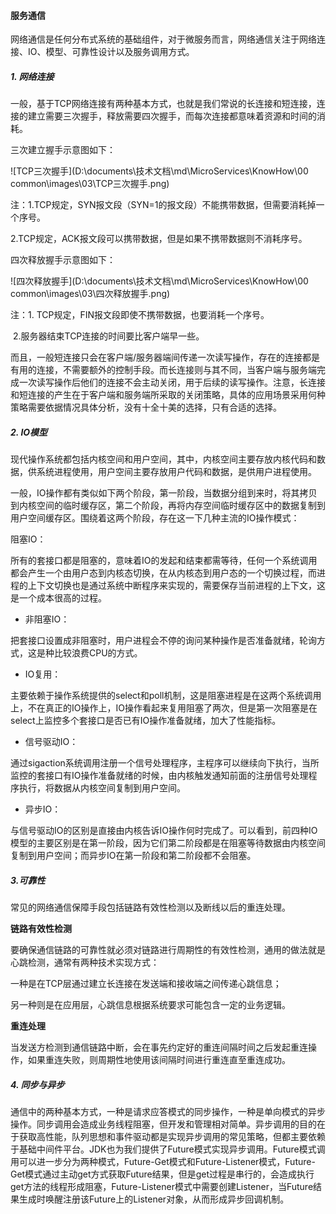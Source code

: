 #### 服务通信

网络通信是任何分布式系统的基础组件，对于微服务而言，网络通信关注于网络连接、IO、模型、可靠性设计以及服务调用方式。

##### 1. 网络连接

一般，基于TCP网络连接有两种基本方式，也就是我们常说的长连接和短连接，连接的建立需要三次握手，释放需要四次握手，而每次连接都意味着资源和时间的消耗。

三次建立握手示意图如下：

![TCP三次握手](D:\documents\技术文档\md\MicroServices\KnowHow\00 common\images\03\TCP三次握手.png)

注：1.TCP规定，SYN报文段（SYN=1的报文段）不能携带数据，但需要消耗掉一个序号。

​       2.TCP规定，ACK报文段可以携带数据，但是如果不携带数据则不消耗序号。

四次释放握手示意图如下：

![四次释放握手](D:\documents\技术文档\md\MicroServices\KnowHow\00 common\images\03\四次释放握手.png)

注：1. TCP规定，FIN报文段即使不携带数据，也要消耗一个序号。

​       2.服务器结束TCP连接的时间要比客户端早一些。

而且，一般短连接只会在客户端/服务器端间传递一次读写操作，存在的连接都是有用的连接，不需要额外的控制手段。而长连接则与其不同，当客户端与服务端完成一次读写操作后他们的连接不会主动关闭，用于后续的读写操作。注意，长连接和短连接的产生在于客户端和服务端所采取的关闭策略，具体的应用场景采用何种策略需要依据情况具体分析，没有十全十美的选择，只有合适的选择。

##### 2. IO模型

现代操作系统都包括内核空间和用户空间，其中，内核空间主要存放内核代码和数据，供系统进程使用，用户空间主要存放用户代码和数据，是供用户进程使用。

一般，IO操作都有类似如下两个阶段，第一阶段，当数据分组到来时，将其拷贝到内核空间的临时缓存区，第二个阶段，再将内存空间临时缓存区中的数据复制到用户空间缓存区。围绕着这两个阶段，存在这一下几种主流的IO操作模式：

阻塞IO：

所有的套接口都是阻塞的，意味着IO的发起和结束都需等待，任何一个系统调用都会产生一个由用户态到内核态切换，在从内核态到用户态的一个切换过程，而进程的上下文切换也是通过系统中断程序来实现的，需要保存当前进程的上下文，这是一个成本很高的过程。

- 非阻塞IO：

把套接口设置成非阻塞时，用户进程会不停的询问某种操作是否准备就绪，轮询方式，这是种比较浪费CPU的方式。

- IO复用：

主要依赖于操作系统提供的select和poll机制，这是阻塞进程是在这两个系统调用上，不在真正的IO操作上，IO操作看起来复用阻塞了两次，但是第一次阻塞是在select上监控多个套接口是否已有IO操作准备就绪，加大了性能指标。

- 信号驱动IO：

通过sigaction系统调用注册一个信号处理程序，主程序可以继续向下执行，当所监控的套接口有IO操作准备就绪的时候，由内核触发通知前面的注册信号处理程序执行，将数据从内核空间复制到用户空间。

- 异步IO：

与信号驱动IO的区别是直接由内核告诉IO操作何时完成了。可以看到，前四种IO模型的主要区别是在第一阶段，因为它们第二阶段都是在阻塞等待数据由内核空间复制到用户空间；而异步IO在第一阶段和第二阶段都不会阻塞。

##### 3.可靠性

常见的网络通信保障手段包括链路有效性检测以及断线以后的重连处理。

**链路有效性检测**

要确保通信链路的可靠性就必须对链路进行周期性的有效性检测，通用的做法就是心跳检测，通常有两种技术实现方式：

一种是在TCP层通过建立长连接在发送端和接收端之间传递心跳信息；

另一种则是在应用层，心跳信息根据系统要求可能包含一定的业务逻辑。

**重连处理**

当发送方检测到通信链路中断，会在事先约定好的重连间隔时间之后发起重连操作，如果重连失败，则周期性地使用该间隔时间进行重连直至重连成功。

##### 4. 同步与异步

通信中的两种基本方式，一种是请求应答模式的同步操作，一种是单向模式的异步操作。同步调用会造成业务线程阻塞，但开发和管理相对简单。异步调用的目的在于获取高性能，队列思想和事件驱动都是实现异步调用的常见策略，但都主要依赖于基础中间件平台。JDK也为我们提供了Future模式实现异步调用。Future模式调用可以进一步分为两种模式，Future-Get模式和Future-Listener模式，Future-Get模式通过主动get方式获取Future结果，但是get过程是串行的，会造成执行get方法的线程形成阻塞，Future-Listener模式中需要创建Listener，当Future结果生成时唤醒注册该Future上的Listener对象，从而形成异步回调机制。
